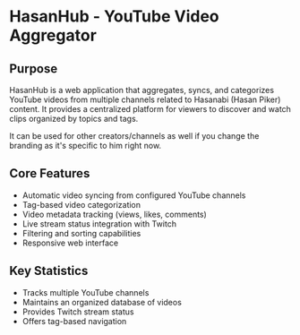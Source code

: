 # HasanHub - YouTube Video Aggregator

## Purpose

HasanHub is a web application that aggregates, syncs, and categorizes YouTube videos from multiple channels related to Hasanabi (Hasan Piker) content. It provides a centralized platform for viewers to discover and watch clips organized by topics and tags.

It can be used for other creators/channels as well if you change the branding as it's specific to him right now.

## Core Features

- Automatic video syncing from configured YouTube channels
- Tag-based video categorization
- Video metadata tracking (views, likes, comments)
- Live stream status integration with Twitch
- Filtering and sorting capabilities
- Responsive web interface

## Key Statistics

- Tracks multiple YouTube channels
- Maintains an organized database of videos
- Provides Twitch stream status
- Offers tag-based navigation

